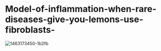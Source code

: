 # Model-of-inflammation-when-rare-diseases-give-you-lemons-use-fibroblasts-
![1463173450-1b2fb](https://user-images.githubusercontent.com/128716397/227253613-ff96ee08-4b6c-487e-8444-6a4eec1531de.png)
